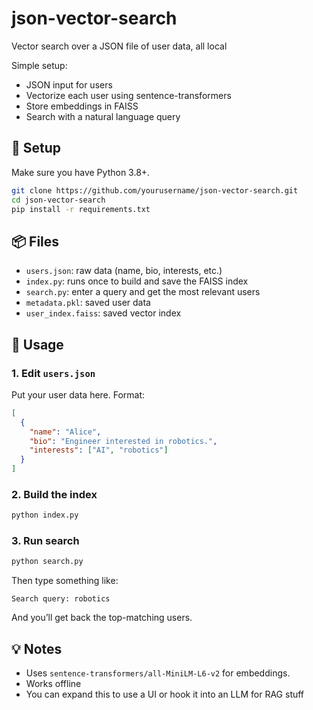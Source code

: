 # json-vector-search

Vector search over a JSON file of user data, all local 

Simple setup:

- JSON input for users
- Vectorize each user using sentence-transformers
- Store embeddings in FAISS
- Search with a natural language query

## 🔧 Setup

Make sure you have Python 3.8+.

```bash
git clone https://github.com/yourusername/json-vector-search.git
cd json-vector-search
pip install -r requirements.txt
```

## 📦 Files

- `users.json`: raw data (name, bio, interests, etc.)
- `index.py`: runs once to build and save the FAISS index
- `search.py`: enter a query and get the most relevant users
- `metadata.pkl`: saved user data
- `user_index.faiss`: saved vector index

## 🚀 Usage

### 1. Edit `users.json`  
Put your user data here. Format:

```json
[
  {
    "name": "Alice",
    "bio": "Engineer interested in robotics.",
    "interests": ["AI", "robotics"]
  }
]
```

### 2. Build the index

```bash
python index.py
```

### 3. Run search

```bash
python search.py
```

Then type something like:

```
Search query: robotics
```

And you’ll get back the top-matching users.

## 💡 Notes

- Uses `sentence-transformers/all-MiniLM-L6-v2` for embeddings.
- Works offline
- You can expand this to use a UI or hook it into an LLM for RAG stuff
